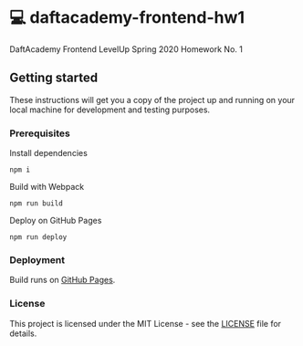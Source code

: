 # :computer: daftacademy-frontend-hw1

DaftAcademy Frontend LevelUp Spring 2020 Homework No. 1

## Getting started

These instructions will get you a copy of the project up and running on your local machine for development and testing purposes.

### Prerequisites

Install dependencies
```
npm i
```
Build with Webpack
```
npm run build
```
Deploy on GitHub Pages
```
npm run deploy
```

### Deployment

Build runs on [GitHub Pages](https://mateuszciupadaft.github.io/daftacademy-frontend-hw1/ "Go to preview").

### License

This project is licensed under the MIT License - see the [LICENSE](LICENSE) file for details.
